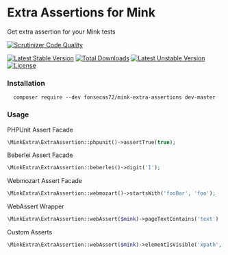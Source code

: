 # Extra Assertions for Mink

Get extra assertion for your Mink tests

[![Scrutinizer Code Quality](https://scrutinizer-ci.com/g/fonsecas72/mink-extra-assertions/badges/quality-score.png?b=master)](https://scrutinizer-ci.com/g/fonsecas72/mink-extra-assertions/?branch=master)

[![Latest Stable Version](https://poser.pugx.org/fonsecas72/mink-extra-assertions/v/stable.svg)](https://packagist.org/packages/fonsecas72/mink-extra-assertions) [![Total Downloads](https://poser.pugx.org/fonsecas72/mink-extra-assertions/downloads.svg)](https://packagist.org/packages/fonsecas72/mink-extra-assertions) [![Latest Unstable Version](https://poser.pugx.org/fonsecas72/mink-extra-assertions/v/unstable.svg)](https://packagist.org/packages/fonsecas72/mink-extra-assertions) [![License](https://poser.pugx.org/fonsecas72/mink-extra-assertions/license.svg)](https://packagist.org/packages/fonsecas72/mink-extra-assertions)

### Installation

```
  composer require --dev fonsecas72/mink-extra-assertions dev-master
```

### Usage


PHPUnit Assert Facade

```php
\MinkExtra\ExtraAssertion::phpunit()->assertTrue(true);
```

Beberlei Assert Facade

```php
\MinkExtra\ExtraAssertion::beberlei()->digit('1');
```

Webmozart Assert Facade

```php
\MinkExtra\ExtraAssertion::webmozart()->startsWith('fooBar', 'foo');
```

WebAssert Wrapper

```php
\MinkExtra\ExtraAssertion::webAssert($mink)->pageTextContains('text')
```

Custom Asserts

```php
\MinkExtra\ExtraAssertion::webAssert($mink)->elementIsVisible('xpath', 'xpath');

```
